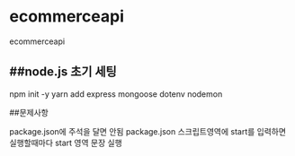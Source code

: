 # ecommerceapi
ecommerceapi

##node.js 초기 세팅
--------------------
npm init -y
yarn  add express mongoose dotenv nodemon





##문제사항

package.json에 주석을 달면 안됨
package.json 스크립트영역에 start를 입력하면 실행할때마다 start 영역 문장 실행

